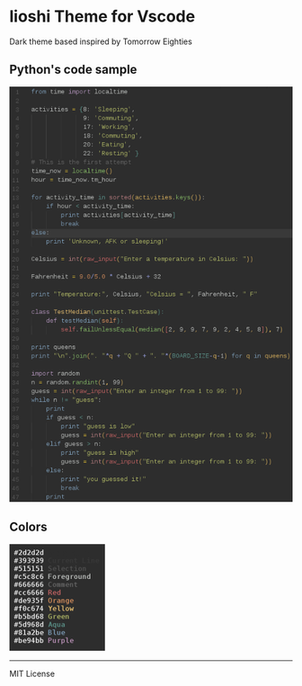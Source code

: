 # lioshi Theme for Vscode

Dark theme based inspired by Tomorrow Eighties

## Python's code sample
![](https://raw.githubusercontent.com/lioshi/vscode-lioshi-theme/master/images/code-python.png)

## Colors
![](https://raw.githubusercontent.com/lioshi/vscode-lioshi-theme/master/images/colors-mini.png)

---

MIT License

    